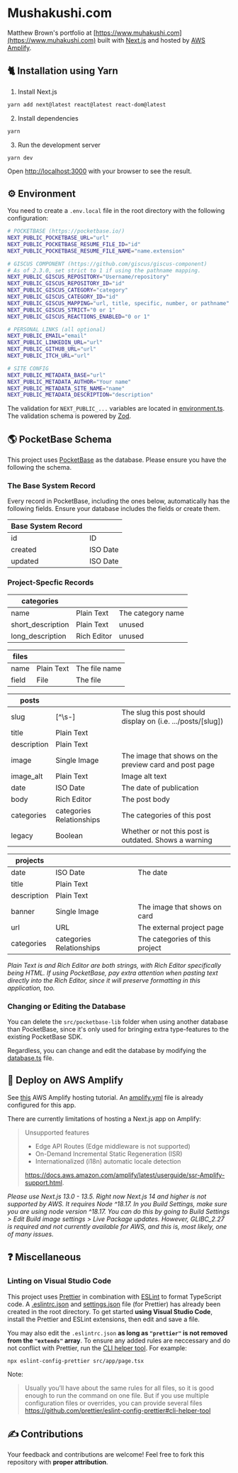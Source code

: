# Mushakushi.com

Matthew Brown's portfolio at [https://www.muhakushi.com](https://www.muhakushi.com) built with [Next.js](https://nextjs.org/) and hosted by [AWS Amplify](https://aws.amazon.com/amplify/).

## 🐈 Installation using Yarn

1. Install Next.js

```bash
yarn add next@latest react@latest react-dom@latest
```

2. Install dependencies

```bash
yarn
```

3. Run the development server

```bash
yarn dev
```

Open [http://localhost:3000](http://localhost:3000) with your browser to see the result.

## ⚙️ Environment

You need to create a `.env.local` file in the root directory with the following configuration:

```bash
# POCKETBASE (https://pocketbase.io/)
NEXT_PUBLIC_POCKETBASE_URL="url"
NEXT_PUBLIC_POCKETBASE_RESUME_FILE_ID="id"
NEXT_PUBLIC_POCKETBASE_RESUME_FILE_NAME="name.extension"

# GISCUS COMPONENT (https://github.com/giscus/giscus-component)
# As of 2.3.0, set strict to 1 if using the pathname mapping.
NEXT_PUBLIC_GISCUS_REPOSITORY="Username/repository"
NEXT_PUBLIC_GISCUS_REPOSITORY_ID="id"
NEXT_PUBLIC_GISCUS_CATEGORY="category"
NEXT_PUBLIC_GISCUS_CATEGORY_ID="id"
NEXT_PUBLIC_GISCUS_MAPPING="url, title, specific, number, or pathname"
NEXT_PUBLIC_GISCUS_STRICT="0 or 1"
NEXT_PUBLIC_GISCUS_REACTIONS_ENABLED="0 or 1"

# PERSONAL LINKS (all optional)
NEXT_PUBLIC_EMAIL="email"
NEXT_PUBLIC_LINKEDIN_URL="url"
NEXT_PUBLIC_GITHUB_URL="url"
NEXT_PUBLIC_ITCH_URL="url"

# SITE CONFIG
NEXT_PUBLIC_METADATA_BASE="url"
NEXT_PUBLIC_METADATA_AUTHOR="Your name"
NEXT_PUBLIC_METADATA_SITE_NAME="name"
NEXT_PUBLIC_METADATA_DESCRIPTION="description"
```

The validation for `NEXT_PUBLIC_...` variables are located in [environment.ts](src/environment/environment.ts). The validation schema is powered by [Zod](https://github.com/colinhacks/zod).

## 🌎 PocketBase Schema

This project uses [PocketBase](https://pocketbase.io/) as the database. Please ensure you have the following the schema.

### The Base System Record

Every record in PocketBase, including the ones below, automatically has the following fields. Ensure your database includes the fields or create them.

| Base System Record |          |
| ------------------ | -------- |
| id                 | ID       |
| created            | ISO Date |
| updated            | ISO Date |

### Project-Specfic Records

| categories        |             |                   |
| ----------------- | ----------- | ----------------- |
| name              | Plain Text  | The category name |
| short_description | Plain Text  | unused            |
| long_description  | Rich Editor | unused            |

| files |            |               |
| ----- | ---------- | ------------- |
| name  | Plain Text | The file name |
| field | File       | The file      |

| posts       |                          |                                                              |
| ----------- | ------------------------ | ------------------------------------------------------------ |
| slug        | [^\s-]                   | The slug this post should display on (i.e. .../posts/[slug]) |
| title       | Plain Text               |                                                              |
| description | Plain Text               |                                                              |
| image       | Single Image             | The image that shows on the preview card and post page       |
| image_alt   | Plain Text               | Image alt text                                               |
| date        | ISO Date                 | The date of publication                                      |
| body        | Rich Editor              | The post body                                                |
| categories  | categories Relationships | The categories of this post                                  |
| legacy      | Boolean                  | Whether or not this post is outdated. Shows a warning        |

| projects    |                          |                                |
| ----------- | ------------------------ | ------------------------------ |
| date        | ISO Date                 | The date                       |
| title       | Plain Text               |                                |
| description | Plain Text               |                                |
| banner      | Single Image             | The image that shows on card   |
| url         | URL                      | The external project page      |
| categories  | categories Relationships | The categories of this project |

_Plain Text is and Rich Editor are both strings, with Rich Editor specifically being HTML. If using PocketBase, pay extra attention when pasting text directly into the Rich Editor, since it will preserve formatting in this application, too._

### Changing or Editing the Database

You can delete the `src/pocketbase-lib` folder when using another database than PocketBase, since it's only used for bringing extra type-features to the existing PocketBase SDK.

Regardless, you can change and edit the database by modifying the [database.ts](src/config/database.ts) file.

## 🚀 Deploy on AWS Amplify

See [this](https://docs.amplify.aws/guides/hosting/nextjs/q/platform/js/#deploy-and-host-a-hybrid-app-ssg-and-ssr) AWS Amplify hosting tutorial. An [amplify.yml](amplify.yml) file is already configured for this app.

There are currently limitations of hosting a Next.js app on Amplify:

> Unsupported features
>
> -   Edge API Routes (Edge middleware is not supported)
> -   On-Demand Incremental Static Regeneration (ISR)
> -   Internationalized (i18n) automatic locale detection
>
> https://docs.aws.amazon.com/amplify/latest/userguide/ssr-Amplify-support.html.

_Please use Next.js 13.0 - 13.5. Right now Next.js 14 and higher is not supported by AWS. It requires Node ^18.17. In you Build Settings, make sure you are using node version ^18.17. You can do this by going to Build Settings > Edit Build image settings > Live Package updates. However, GLIBC_2.27 is required and not currently available for AWS, and this is, most likely, one of many issues._

## ❓ Miscellaneous

### Linting on Visual Studio Code

This project uses [Prettier](https://github.com/prettier/prettier) in combination with [ESLint](https://github.com/eslint/eslint) to format TypeScript code. A [.eslintrc.json](.eslintrc.json) and [settings.json](.vscode/settings.json) file (for Prettier) has already been created in the root directory. To get started **using Visual Studio Code**, install the Prettier and ESLint extensions, then edit and save a file.

You may also edit the `.eslintrc.json` **as long as `"prettier"` is not removed from the `"extends"` array**. To ensure any added rules are neccessary and do not conflict with Prettier, run the [CLI helper tool](https://github.com/prettier/eslint-config-prettier#cli-helper-tool). For example:

```bash
npx eslint-config-prettier src/app/page.tsx
```

Note:

> Usually you’ll have about the same rules for all files, so it is good enough to run the command on one file. But if you use multiple configuration files or overrides, you can provide several files
> https://github.com/prettier/eslint-config-prettier#cli-helper-tool

## ✍️ Contributions

Your feedback and contributions are welcome! Feel free to fork this repository with **proper attribution**.
